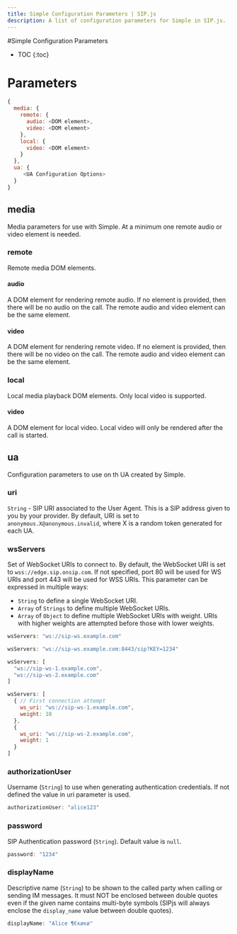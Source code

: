 ```yaml
---
title: Simple Configuration Parameters | SIP.js
description: A list of configuration parameters for Simple in SIP.js.
---
```

#Simple Configuration Parameters

* TOC
{:toc}

# Parameters

~~~ javascript
{
  media: {
    remote: {
      audio: <DOM element>,
      video: <DOM element>
    },
    local: {
      video: <DOM element>
    }
  },
  ua: {
     <UA Configuration Options>
  }
}
~~~

## media

Media parameters for use with Simple. At a minimum one remote audio or video element is needed.

### remote

Remote media DOM elements.

#### audio

A DOM element for rendering remote audio. If no element is provided, then there will be no audio on the call. The remote audio and video element can be the same element.

#### video

A DOM element for rendering remote video. If no element is provided, then there will be no video on the call. The remote audio and video element can be the same element.

### local

Local media playback DOM elements. Only local video is supported.

#### video

A DOM element for local video. Local video will only be rendered after the call is started.

## ua

Configuration parameters to use on th UA created by Simple.

### uri

`String` - SIP URI associated to the User Agent. This is a SIP address given to you by your provider.  By default, URI is set to `anonymous.X@anonymous.invalid`, where X is a random token generated for each UA.

### wsServers

Set of WebSocket URIs to connect to. By default, the WebSocket URI is set to `wss://edge.sip.onsip.com`. If not specified, port 80 will be used for WS URIs and port 443 will be used for WSS URIs. This parameter can be expressed in multiple ways:

* `String` to define a single WebSocket URI.
* `Array` of `Strings` to define multiple WebSocket URIs.
* `Array` of `Object` to define multiple WebSocket URIs with weight. URIs with higher weights are attempted before those with lower weights.

~~~ javascript
wsServers: "ws://sip-ws.example.com"
~~~

~~~ javascript
wsServers: "ws://sip-ws.example.com:8443/sip?KEY=1234"
~~~

~~~ javascript
wsServers: [
  "ws://sip-ws-1.example.com",
  "ws://sip-ws-2.example.com"
]
~~~

~~~ javascript
wsServers: [
  { // First connection attempt
    ws_uri: "ws://sip-ws-1.example.com",
    weight: 10
  },
  {
    ws_uri: "ws://sip-ws-2.example.com",
    weight: 1
  }
]
~~~

### authorizationUser
Username (`String`) to use when generating authentication credentials. If not defined the value in uri parameter is used.

~~~ javascript
authorizationUser: "alice123"
~~~

### password
SIP Authentication password (`String`).   Default value is `null`.

~~~ javascript
password: "1234"
~~~

### displayName
Descriptive name (`String`) to be shown to the called party when calling or sending IM messages. It must NOT be enclosed between double quotes even if the given name contains multi-byte symbols (SIPjs will always enclose the `display_name` value between double quotes).

~~~ javascript
displayName: "Alice ¶€ĸøĸø"
~~~
